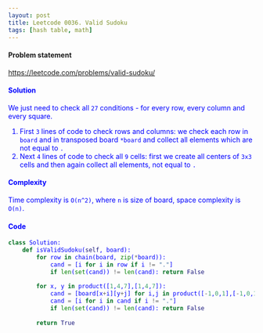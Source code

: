```yaml
---
layout: post
title: Leetcode 0036. Valid Sudoku
tags: [hash table, math]
---
```


#### Problem statement

<a href="https://leetcode.com/problems/valid-sudoku/"> <font color = blue>https://leetcode.com/problems/valid-sudoku/

#### Solution
We just need to check all `27` conditions - for every row, every column and every square.

1. First `3` lines of code to check rows and columns: we check each row in `board` and in transposed board `*board` and collect all elements which are not equal to `.`
2. Next `4` lines of code to check all `9` cells: first we create all centers of `3x3` cells and then again collect all elements, not equal to `.`

#### Complexity
Time complexity is `O(n^2)`, where `n` is size of board, space complexity is `O(n)`.

#### Code
```python
class Solution:
    def isValidSudoku(self, board):
        for row in chain(board, zip(*board)):
            cand = [i for i in row if i != "."]
            if len(set(cand)) != len(cand): return False
            
        for x, y in product([1,4,7],[1,4,7]):
            cand = [board[x+i][y+j] for i,j in product([-1,0,1],[-1,0,1])]
            cand = [i for i in cand if i != "."]
            if len(set(cand)) != len(cand): return False
        
        return True
```